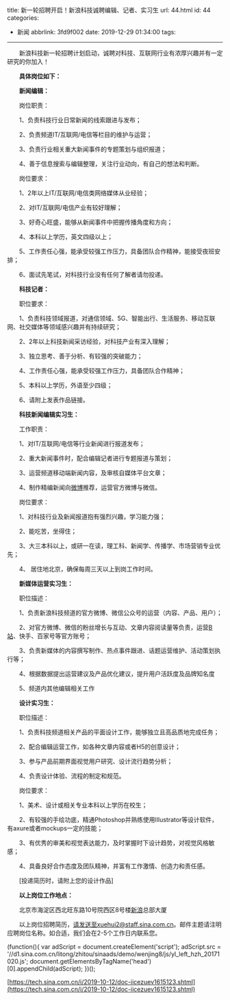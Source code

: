 title: 新一轮招聘开启！新浪科技诚聘编辑、记者、实习生
url: 44.html
id: 44
categories:
  - 新闻
abbrlink: 3fd9f002
date: 2019-12-29 01:34:00
tags:
---

　　新浪科技新一轮招聘计划启动，诚聘对科技、互联网行业有浓厚兴趣并有一定研究的你加入！

　　**具体岗位如下：**

　　**新闻编辑：**

　　岗位职责：

　　1、负责科技行业日常新闻的线索跟进与发布；

　　2、负责频道IT/互联网/电信等栏目的维护与运营；

　　3、负责行业相关重大新闻事件的专题策划与组织报道；

　　4、善于信息搜索与编辑整理，关注行业动向，有自己的想法和判断。

　　岗位要求：

　　1、2年以上IT/互联网/电信类网络媒体从业经验；

　　2、对IT/互联网/电信产业有较好理解；

　　3、好奇心旺盛，能够从新闻事件中把握传播角度和方向；

　　4、本科以上学历，英文四级以上；

　　5、工作责任心强，能承受较强工作压力，具备团队合作精神，能接受夜班安排；

　　6、面试先笔试，对科技行业没有任何了解者请勿投递。

　　**科技记者：**

　　职位要求：

　　1、负责科技领域报道，对通信领域、5G、智能出行、生活服务、移动互联网、社交媒体等领域感兴趣并有持续研究；

　　2、2年以上科技新闻采访经验，对科技产业有深入理解；

　　3、独立思考、善于分析、有较强的突破能力；

　　4、工作责任心强，能承受较强工作压力，具备团队合作精神；

　　5、本科以上学历，外语至少四级；

　　6、请附上发表作品链接。

　　**科技新闻编辑实习生：**

　　工作职责：

　　1、对IT/互联网/电信等行业新闻进行报道发布；

　　2、重大新闻事件时，配合编辑记者进行专题报道与策划；

　　3、运营频道移动端新闻内容，及审核自媒体平台文章；

　　4、制作精编新闻向[微博](http://stock.finance.sina.com.cn/usstock/quotes/WB.html)推荐，运营官方微博与微信。

　　岗位要求：

　　1、对科技行业及新闻报道抱有强烈兴趣，学习能力强；

　　2、能吃苦，坐得住；

　　3、大三本科以上，或研一在读，理工科、新闻学、传播学、市场营销专业优先；

　　4、 居住地北京，确保每周三天以上到岗工作时间。

　　**新媒体运营实习生：**

　　职位描述：

　　1、负责新浪科技频道的官方微博、微信公众号的运营（内容、产品、用户）；

　　2、对官方微博、微信的粉丝增长与互动、文章内容阅读量等负责，运营[B站](http://stock.finance.sina.com.cn/usstock/quotes/BILI.html)、快手、百家号等官方账号；

　　3、负责新媒体的内容撰写制作、热点事件跟进、话题运营维护、活动策划执行等；

　　4、根据数据提出运营建议及产品优化建议，提升用户活跃度及品牌知名度

　　5、频道内其他编辑相关工作

　　**设计实习生：**

　　职位描述：

　　1、负责科技频道相关产品的平面设计工作，能够独立且高品质地完成任务；

　　2、配合编辑运营工作，如各种文章内容或者H5的创意设计；

　　3、参与产品前期界面视觉用户研究、设计流行趋势分析；

　　4、负责设计体验、流程的制定和规范。

　　岗位要求：

　　1、美术、设计或相关专业本科以上学历在校生；

　　2、有较强的手绘功底，精通Photoshop并熟练使用Illustrator等设计软件，有axure或者mockups一定的技能；

　　3、有优秀的审美和视觉表达能力，及时掌握时下设计趋势，对视觉风格敏感；

　　4、具备良好合作态度及团队精神，并富有工作激情、创造力和责任感。

　　\[投递简历时，请附上您的设计作品\]

　　**以上岗位工作地点：**

　　北京市海淀区西北旺东路10号院西区8号楼[新浪](http://stock.finance.sina.com.cn/usstock/quotes/SINA.html)总部大厦

　　以上岗位招聘简历，请发送至xuehui2@staff.sina.com.cn。邮件主题请注明应聘岗位名称。如合适，我们会在2-5个工作日内联系您。

(function(){ var adScript = document.createElement('script'); adScript.src = '//d1.sina.com.cn/litong/zhitou/sinaads/demo/wenjing8/js/yl\_left\_hzh_20171020.js'; document.getElementsByTagName('head')\[0\].appendChild(adScript); })();

[https://tech.sina.com.cn/i/2019-10-12/doc-iicezuev1615123.shtml](https://tech.sina.com.cn/i/2019-10-12/doc-iicezuev1615123.shtml)